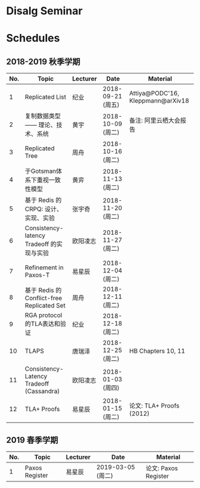 ﻿# Disalg Seminar


# Schedules

## 2018-2019 秋季学期

|	No.	|	Topic		|	Lecturer	|	Date		|	Material	                  |	
| ------------- | --------------------- | --------------------- | --------------------- | --------------------------------------- |
| 1		| Replicated List	|	纪业		| 2018-09-21 (周五)	| Attiya@PODC'16, Kleppmann@arXiv18       |
| 2		| 复制数据类型 —— 理论、技术、系统|	黄宇    | 2018-10-09 (周二)	| 备注: 阿里云栖大会报告		  |
| 3		| Replicated Tree	|	周舟		| 2018-10-16 (周二)	| 					  |
| 4		| 于Gotsman体系下重视一致性模型 |黄弈		| 2018-11-13 (周二)	| 					  |
| 5		| 基于 Redis 的 CRPQ: 设计、实现、实验		| 张宇奇		| 2018-11-20 (周二)	| 		  |
| 6		| Consistency-latency Tradeoff 的实现与实验	| 欧阳凌志		| 2018-11-27 (周二)	| 		  |
| 7		| Refinement in Paxos-T	| 易星辰		| 2018-12-04 (周二)	| 					  |
| 8		| 基于 Redis 的 Conflict-free Replicated Set    | 周舟 | 2018-12-11 (周二)	| 				  |
| 9		| RGA protocol的TLA表达和验证 			|	纪业 		| 2018-12-18 (周二)  	|  		  |
| 10    | TLAPS			|	唐瑞泽		| 2018-12-25 (周二)  	| HB Chapters 10, 11			  |		
| 11		| Consistency-Latency Tradeoff (Cassandra) |	欧阳凌志		| 2018-01-03 (周四)  	|	|	
| 12		| TLA+ Proofs |	易星辰		| 2018-01-15 (周二)  	| 论文: TLA+ Proofs (2012)	|			


## 2019 春季学期

|	No.	|	Topic		|	Lecturer	|	Date		|	Material	                  |	
| ------------- | --------------------- | --------------------- | --------------------- | --------------------------------------- |
| 1		| Paxos Register	|	易星辰		| 2019-03-05 (周二)	| 论文: Paxos Register       |
